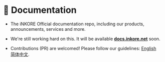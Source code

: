# 🧾 Documentation

-   The iNKORE Official documentation repo, including our products, announcements, services and more.

-   We're still working hard on this. It will be available [**docs.inkore.net**](https://docs.inkore.net) soon.

-   Contributions (PR) are welcomed! Please follow our guidelines: [English](https://github.com/iNKORE-NET/Documentation/blob/main/CONTRIBUTING.en-US.md) [简体中文](https://github.com/iNKORE-NET/Documentation/blob/main/CONTRIBUTING.zh-CN.md).
